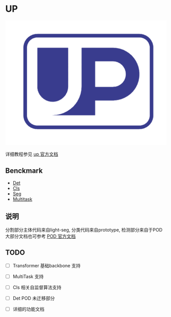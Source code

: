 # UP

![image](up-logo.png)

详细教程参见 [up 官方文档](http://spring.sensetime.com/docs/up/index.html)

## Benckmark

* [Det](mds/detection_benchmark.md)
* [Cls](mds/classification_benchmark.md)
* [Seg](mds/semantic_benchmark.md)
* [Multitask](mds/multitask_benchmark.md)

## 说明

分割部分主体代码来自light-seg, 分类代码来自prototype, 检测部分来自于POD
大部分文档也可参考 [POD 官方文档](http://spring.sensetime.com/docs/pod/index.html)

## TODO
- [ ] Transformer 基础backbone 支持
- [ ] MultiTask 支持
- [ ] Cls 相关自监督算法支持
- [ ] Det POD 未迁移部分
- [ ] 详细的功能文档

